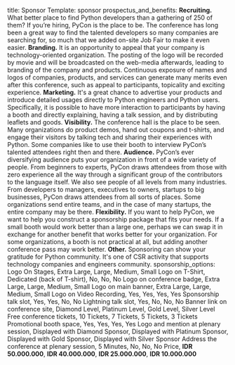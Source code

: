 title: Sponsor
Template: sponsor
prospectus_and_benefits: 
    <strong>Recruiting.</strong> What better place to find Python developers than a gathering of 250 of them? If you’re hiring, PyCon is the place to be. The conference has long been a great way to find the talented developers so many companies are searching for, so much that we added on-site Job Fair to make it even easier.
    <strong>Branding.</strong> It is an opportunity to appeal that your company is technology-oriented organization. The posting of the logo will be recorded by movie and will be broadcasted on the web-media afterwards, leading to branding of the company and products. Continuous exposure of names and logos of companies, products, and services can generate many merits even after this conference, such as appeal to participants, topicality and exciting experience.
    <strong>Marketing.</strong> It's a great chance to advertise your products and introduce detailed usages directly to Python engineers and Python users. Specifically, it is possible to have more interaction to participants by having a booth and directly explaining, having a talk session, and by distributing leaflets and goods.
    <strong>Visibility.</strong> The conference hall is the place to be seen. Many organizations do product demos, hand out coupons and t-shirts, and engage their visitors by talking tech and sharing their experiences with Python. Some companies like to use their booth to interview PyCon’s talented attendees right then and there.
    <strong>Audience.</strong> PyCon’s ever diversifying audience puts your organization in front of a wide variety of people. From beginners to experts, PyCon draws attendees from those with zero experience all the way through a significant group of the contributors to the language itself. We also see people of all levels from many industries. From developers to managers, executives to owners, startups to big businesses, PyCon draws attendees from all sorts of places. Some organizations send entire teams, and in the case of many startups, the entire company may be there.
    <strong>Flexibility.</strong> If you want to help PyCon, we want to help you construct a sponsorship package that fits your needs. If a small booth would work better than a large one, perhaps we can swap it in exchange for another benefit that works better for your organization. For some organizations, a booth is not practical at all, but adding another conference pass may work better.
    <strong>Other.</strong> Sponsoring can show your gratitude for Python community. It's one of CSR activity that supports technology companies and engineers community.
sponsorship_options: Logo On Stages, Extra Large, Large, Medium, Small
    Logo on T-Shirt, Dedicated (back of T-shirt), No, No, No
    Logo on conference badge, Extra Large, Large, Medium, Small
    Logo on main banner, Extra Large, Large, Medium, Small
    Logo on Video Recording, Yes, Yes, Yes, Yes
    Sponsorship talk slot, Yes, Yes, No, No
    Lightning talk slot, Yes, No, No, No
    Banner link on conference site, Diamond Level, Platinum Level, Gold Level, Silver Level
    Free conference tickets, 10 Tickets, 7 Tickets, 5 Tickets, 3 Tickets
    Promotional booth space, Yes, Yes, Yes, Yes
    Logo and mention at plenary session, Displayed with Diamond Sponsor, Displayed with Platinum Sponsor, Displayed with Gold Sponsor, Displayed with Silver Sponsor
    Address the conference at plenary session, 5 Minutes, No, No, No
    Price, <b>IDR 50.000.000</b>, <b>IDR 40.000.000</b>, <b>IDR 25.000.000</b>, <b>IDR 10.000.000</b>
